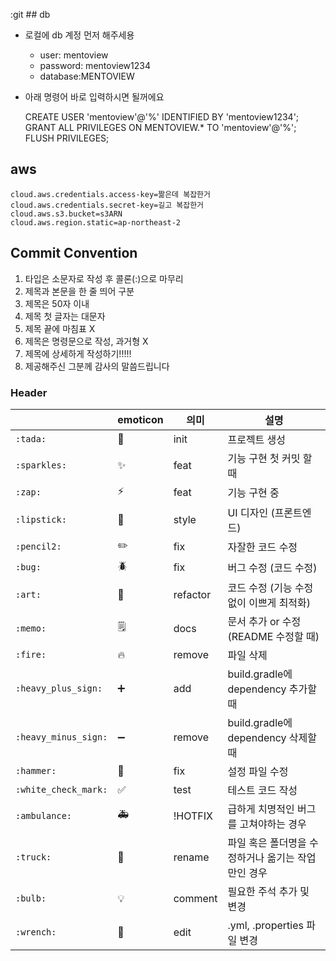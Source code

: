 :git ## db

- 로컬에 db 계정 먼저 해주세용
  - user: mentoview
  - password: mentoview1234
  - database:MENTOVIEW
- 아래 명령어 바로 입력하시면 될꺼에요


    CREATE USER 'mentoview'@'%' IDENTIFIED BY 'mentoview1234';
    GRANT ALL PRIVILEGES ON MENTOVIEW.* TO 'mentoview'@'%';
    FLUSH PRIVILEGES;

## aws

    cloud.aws.credentials.access-key=짦은데 복잡한거
    cloud.aws.credentials.secret-key=길고 복잡한거
    cloud.aws.s3.bucket=s3ARN
    cloud.aws.region.static=ap-northeast-2

## Commit Convention
1. 타입은 소문자로 작성 후 콜론(:)으로 마무리
2. 제목과 본문을 한 줄 띄어 구분
3. 제목은 50자 이내
4. 제목 첫 글자는 대문자
5. 제목 끝에 마침표 X
6. 제목은 명령문으로 작성, 과거형 X
7. 제목에 상세하게 작성하기!!!!!
8. 제공해주신 그분께 감사의 말씀드립니다 

### Header
|  | emoticon | 의미  | 설명                             |
| --- |----------|-------|--------------------------------|
| `:tada:` | 🎉       | init  | 프로젝트 생성                        |
| `:sparkles:` | ✨        | feat  | 기능 구현 첫 커밋 할 때                 |
| `:zap:` | ⚡        | feat  | 기능 구현 중                        |
| `:lipstick:` | 💄       | style | UI 디자인 (프론트엔드)                 |
| `:pencil2:` | ✏️       | fix   | 자잘한 코드 수정                      |
| `:bug:` | 🪲       | fix   | 버그 수정 (코드 수정)                  |
| `:art:` | 🎨       | refactor | 코드 수정 (기능 수정 없이 이쁘게 최적화)       |
| `:memo:` | 🗒️      | docs  | 문서 추가 or 수정 (README 수정할 때)     |
| `:fire:` | 🔥       | remove | 파일 삭제                          |
| `:heavy_plus_sign:` | ➕        | add   | build.gradle에 dependency 추가할 때 |
| `:heavy_minus_sign:` | ➖        | remove | build.gradle에 dependency 삭제할 때 |
| `:hammer:` | 🔨       | fix   | 설정 파일 수정                       |
| `:white_check_mark:` | ✅        | test  | 테스트 코드 작성                      |
| `:ambulance:` | 🚑       | !HOTFIX | 급하게 치명적인 버그를 고쳐야하는 경우          |
| `:truck:` | 🚚       | rename | 파일 혹은 폴더명을 수정하거나 옮기는 작업만인 경우   |
| `:bulb:` | 💡       | comment | 필요한 주석 추가 및 변경                 |
| `:wrench:` | 🔧       | edit  | .yml, .properties 파일 변경        |
